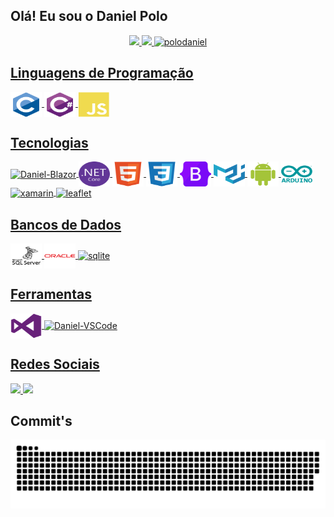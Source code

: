 ## Olá! Eu sou o Daniel Polo 

<div align="center">
  <a href="https://github.com/Polodaniel">
  <img height="180em" src="https://github-readme-stats.vercel.app/api?username=Polodaniel&show_icons=true&theme=nord&include_all_commits=true&count_private=true"/>
  <img height="180em" src="https://github-readme-stats.vercel.app/api/top-langs/?username=Polodaniel&layout=compact&langs_count=10&theme=nord"/>
  <img height="100em" src="https://github-profile-trophy.vercel.app/?username=polodaniel&theme=nord&no-frame=true" alt="polodaniel" />
  <!--<img height="180em" src="https://github-readme-streak-stats.herokuapp.com/?user=polodaniel&theme=gotham" alt="polodaniel" />-->  
</div>

## Linguagens de Programação
<div style="display: inline_block">
  <img align="center" alt="Daniel-Csharp" height="40" width="50" src="https://raw.githubusercontent.com/devicons/devicon/master/icons/c/c-original.svg">
  <img align="center" alt="Daniel-Csharp" height="40" width="50" src="https://raw.githubusercontent.com/devicons/devicon/master/icons/csharp/csharp-original.svg">
  <img align="center" alt="Daniel-Js" height="40" width="50" src="https://raw.githubusercontent.com/devicons/devicon/master/icons/javascript/javascript-plain.svg">
</div>

## Tecnologias
<div style="display: inline_block">
    <img align="center" alt="Daniel-Blazor" height="40" width="50" src="https://raw.githubusercontent.com/simple-icons/simple-icons/43f7f59b38a37cd3a928d33f232e4b6f59f77f8c/icons/blazor.svg">
  <img align="center" alt="Daniel-DotNet" height="40" width="50" src="https://raw.githubusercontent.com/devicons/devicon/master/icons/dotnetcore/dotnetcore-original.svg">
  <img align="center" alt="Daniel-HTML" height="40" width="50" src="https://raw.githubusercontent.com/devicons/devicon/master/icons/html5/html5-original.svg">
  <img align="center" alt="Daniel-CSS" height="40" width="50" src="https://raw.githubusercontent.com/devicons/devicon/master/icons/css3/css3-original.svg">
  <img align="center" alt="Daniel-Bostrap" height="40" width="50" src="https://raw.githubusercontent.com/devicons/devicon/master/icons/bootstrap/bootstrap-original.svg">
    <img align="center" alt="Daniel-MaterialUI" height="40" width="50" src="https://raw.githubusercontent.com/devicons/devicon/master/icons/materialui/materialui-original.svg">
  <img align="center" alt="Daniel-Android" height="40" width="50" src="https://raw.githubusercontent.com/devicons/devicon/master/icons/android/android-original.svg">
  <img align="center" alt="Daniel-Arduino" height="40" width="50" src="https://raw.githubusercontent.com/devicons/devicon/master/icons/arduino/arduino-original-wordmark.svg">
<img align="center" src="https://raw.githubusercontent.com/detain/svg-logos/780f25886640cef088af994181646db2f6b1a3f8/svg/xamarin.svg" alt="xamarin" width="50" height="40"/>
  <img align="center" src="https://www.vectorlogo.zone/logos/leafletjs/leafletjs-ar21.svg" alt="leaflet" width="70" height="50"/>
</div>  
  
## Bancos de Dados
 <div style="display: inline_block">      
  <img align="center" alt="Daniel-SQL" height="40" width="50" src="https://raw.githubusercontent.com/devicons/devicon/master/icons/microsoftsqlserver/microsoftsqlserver-plain-wordmark.svg">
     <img align="center" alt="Daniel-SQL" height="40" width="50" src="https://raw.githubusercontent.com/devicons/devicon/master/icons/oracle/oracle-original.svg">
 <img align="center" src="https://www.vectorlogo.zone/logos/sqlite/sqlite-icon.svg" alt="sqlite" width="50" height="40"/>
  </div>
  
  
## Ferramentas 
<div style="display: inline_block">
  <img align="center" alt="Daniel-VS" height="40" width="50" src="https://raw.githubusercontent.com/devicons/devicon/master/icons/visualstudio/visualstudio-plain.svg">
  <img align="center" alt="Daniel-VSCode" height="40" width="50" src="https://upload.vectorlogo.zone/logos/visualstudio_code/images/0aea25bb-27bb-427f-8d65-f999bf0cba67.svg">
 </div> 

## Redes Sociais
<div style="display: inline_block">
  <a href = "mailto:danielpolodev@gmail.com">
    <img src="https://img.shields.io/badge/-Gmail-%23333?style=for-the-badge&logo=gmail&logoColor=white" target="_blank">
  </a>
  <a href="https://www.linkedin.com/in/daniel-polo-5a0335106/" target="_blank">
    <img src="https://img.shields.io/badge/-LinkedIn-%230077B5?style=for-the-badge&logo=linkedin&logoColor=white" target="_blank">
  </a> 
</div>
  
## Commit's
![Snake animation](https://github.com/Polodaniel/Polodaniel/blob/output/github-contribution-grid-snake.svg)
